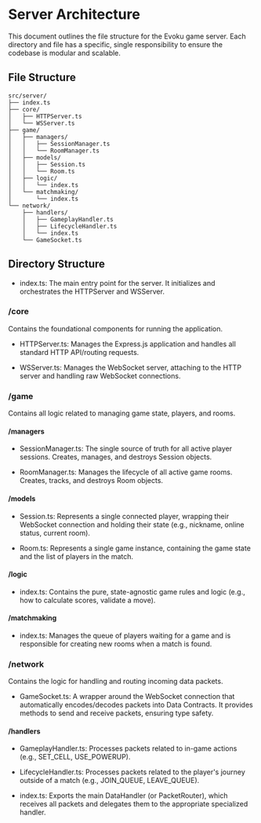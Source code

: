 # Server Architecture

This document outlines the file structure for the Evoku game server. Each directory and file has a specific, single responsibility to ensure the codebase is modular and scalable.

## File Structure

```
src/server/
├── index.ts
├── core/
│   ├── HTTPServer.ts
│   └── WSServer.ts
├── game/
│   ├── managers/
│   │   ├── SessionManager.ts
│   │   └── RoomManager.ts
│   ├── models/
│   │   ├── Session.ts
│   │   └── Room.ts
│   ├── logic/
│   │   └── index.ts
│   └── matchmaking/
│       └── index.ts
└── network/
    ├── handlers/
    │   ├── GameplayHandler.ts
    │   ├── LifecycleHandler.ts
    │   └── index.ts
    └── GameSocket.ts
```

## Directory Structure

- index.ts: The main entry point for the server. It initializes and orchestrates the HTTPServer and WSServer.

### /core

Contains the foundational components for running the application.

- HTTPServer.ts: Manages the Express.js application and handles all standard HTTP API/routing requests.

- WSServer.ts: Manages the WebSocket server, attaching to the HTTP server and handling raw WebSocket connections.

### /game

Contains all logic related to managing game state, players, and rooms.

#### /managers

- SessionManager.ts: The single source of truth for all active player sessions. Creates, manages, and destroys Session objects.

- RoomManager.ts: Manages the lifecycle of all active game rooms. Creates, tracks, and destroys Room objects.

#### /models

- Session.ts: Represents a single connected player, wrapping their WebSocket connection and holding their state (e.g., nickname, online status, current room).

- Room.ts: Represents a single game instance, containing the game state and the list of players in the match.

#### /logic

- index.ts: Contains the pure, state-agnostic game rules and logic (e.g., how to calculate scores, validate a move).

#### /matchmaking

- index.ts: Manages the queue of players waiting for a game and is responsible for creating new rooms when a match is found.

### /network

Contains the logic for handling and routing incoming data packets.

- GameSocket.ts: A wrapper around the WebSocket connection that automatically encodes/decodes packets into Data Contracts.
It provides methods to send and receive packets, ensuring type safety.

#### /handlers

- GameplayHandler.ts: Processes packets related to in-game actions (e.g., SET_CELL, USE_POWERUP).

- LifecycleHandler.ts: Processes packets related to the player's journey outside of a match (e.g., JOIN_QUEUE, LEAVE_QUEUE).

- index.ts: Exports the main DataHandler (or PacketRouter), which receives all packets and delegates them to the appropriate specialized handler.